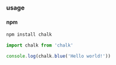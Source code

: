 ### usage

#### npm

```bash
npm install chalk
```

```js
import chalk from 'chalk'

console.log(chalk.blue('Hello world!'))
```
